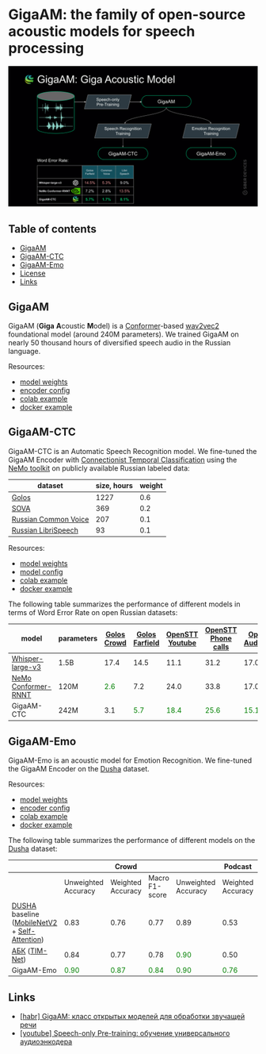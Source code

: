# GigaAM: the family of open-source acoustic models for speech processing

![plot](./gigaam_scheme.svg)

## Table of contents

* [GigaAM](#gigaam)
* [GigaAM-CTC](#gigaam-ctc)
* [GigaAM-Emo](#gigaam-emo)
* [License](./GigaAM%20License_NC.pdf)
* [Links](#links)

## GigaAM

GigaAM (**Giga** **A**coustic **M**odel) is a [Conformer](https://arxiv.org/pdf/2005.08100.pdf)-based [wav2vec2](https://arxiv.org/pdf/2006.11477.pdf) foundational model (around 240M parameters). We trained GigaAM on nearly 50 thousand hours of diversified speech audio in the Russian language.

Resources:
* [model weights](https://n-ws-q0bez.s3pd12.sbercloud.ru/b-ws-q0bez-jpv/GigaAM/ssl_model_weights.ckpt)
* [encoder config](https://n-ws-q0bez.s3pd12.sbercloud.ru/b-ws-q0bez-jpv/GigaAM/encoder_config.yaml)
* [colab example](https://colab.research.google.com/drive/1eZm_MiZqaYNz4zgsjt2yfLo_-oauGoH0?usp=sharing)
* [docker example](./examples/README.md)


## GigaAM-CTC

GigaAM-CTC is an Automatic Speech Recognition model. We fine-tuned the GigaAM Encoder with [Connectionist Temporal Classification](https://www.cs.toronto.edu/~graves/icml_2006.pdf) using the [NeMo toolkit](https://github.com/NVIDIA/NeMo) on publicly available Russian labeled data:

| dataset | size, hours | weight |
| --- | --- | --- |
| [Golos](https://arxiv.org/pdf/2106.10161.pdf) | 1227 | 0.6 |
| [SOVA](https://github.com/sovaai/sova-dataset) | 369 | 0.2 |
| [Russian Common Voice](https://arxiv.org/pdf/1912.06670.pdf) | 207 | 0.1 |
| [Russian LibriSpeech](https://arxiv.org/pdf/2012.03411.pdf) | 93 | 0.1 |


Resources:
* [model weights](https://n-ws-q0bez.s3pd12.sbercloud.ru/b-ws-q0bez-jpv/GigaAM/ctc_model_weights.ckpt)
* [model config](https://n-ws-q0bez.s3pd12.sbercloud.ru/b-ws-q0bez-jpv/GigaAM/ctc_model_config.yaml)
* [colab example](https://colab.research.google.com/drive/1ZVuPMXpo3s7CHXvJmvpgOSebbSQGlOzG?usp=sharing)
* [docker example](./examples/README.md)

The following table summarizes the performance of different models in terms of Word Error Rate on open Russian datasets:

| model | parameters | [Golos Crowd](https://arxiv.org/abs/2106.10161) | [Golos Farfield](https://arxiv.org/abs/2106.10161) | [OpenSTT Youtube](https://github.com/snakers4/open_stt) | [OpenSTT Phone calls](https://github.com/snakers4/open_stt) | [OpenSTT Audiobooks](https://github.com/snakers4/open_stt) | [Mozilla Common Voice](https://arxiv.org/pdf/1912.06670.pdf) | [Russian LibriSpeech](https://arxiv.org/pdf/2012.03411.pdf) |
| --- | --- | --- | --- | --- | --- | --- | --- | --- |
| [Whisper-large-v3](https://huggingface.co/openai/whisper-large-v3) | 1.5B | 17.4 | 14.5 | 11.1 | 31.2 | 17.0 | 5.3 | 9.0 |
| [NeMo Conformer-RNNT](https://huggingface.co/nvidia/stt_ru_conformer_transducer_large) | 120M | <span style="color:green">2.6</span> | 7.2 | 24.0 | 33.8 | 17.0 | 2.8 | 13.5 |
| GigaAM-CTC | 242M | 3.1 | <span style="color:green">5.7</span> | <span style="color:green">18.4</span> | <span style="color:green">25.6</span> | <span style="color:green">15.1</span> | <span style="color:green">1.7</span> | <span style="color:green">8.1</span> |

## GigaAM-Emo

GigaAM-Emo is an acoustic model for Emotion Recognition. We fine-tuned the GigaAM Encoder on the [Dusha](https://arxiv.org/pdf/2212.12266.pdf) dataset.

Resources:
* [model weights](https://n-ws-q0bez.s3pd12.sbercloud.ru/b-ws-q0bez-jpv/GigaAM/emo_model_weights.ckpt)
* [encoder config](https://n-ws-q0bez.s3pd12.sbercloud.ru/b-ws-q0bez-jpv/GigaAM/encoder_config.yaml)
* [colab example](https://colab.research.google.com/drive/1byUuMwTGyPocgHvkTtQNIcxWKgvbxanE?usp=sharing)
* [docker example](./examples/README.md)

The following table summarizes the performance of different models on the [Dusha](https://arxiv.org/pdf/2212.12266.pdf) dataset:

|  |  | Crowd |  |  | Podcast |  |
| --- | --- | --- | --- | --- | --- | --- |
|  | Unweighted Accuracy | Weighted Accuracy | Macro F1-score | Unweighted Accuracy | Weighted Accuracy | Macro F1-score |
| [DUSHA](https://arxiv.org/pdf/2212.12266.pdf) baseline <br/> ([MobileNetV2](https://arxiv.org/abs/1801.04381) + [Self-Attention](https://arxiv.org/pdf/1805.08318.pdf)) | 0.83 | 0.76 | 0.77 | 0.89 | 0.53 | 0.54 |
| [АБК](https://aij.ru/archive?albumId=2&videoId=337) ([TIM-Net](https://arxiv.org/pdf/2211.08233.pdf)) | 0.84 | 0.77 | 0.78 | <span style="color:green">0.90</span> | 0.50 | 0.55 |
| GigaAM-Emo | <span style="color:green">0.90</span> | <span style="color:green">0.87</span> | <span style="color:green">0.84</span> | <span style="color:green">0.90</span> | <span style="color:green">0.76</span> | <span style="color:green">0.67</span> |

## Links
* [[habr] GigaAM: класс открытых моделей для обработки звучащей речи]()
* [[youtube] Speech-only Pre-training: обучение универсального аудиоэнкодера](https://www.youtube.com/watch?v=ktO4Mx6UMNk)
